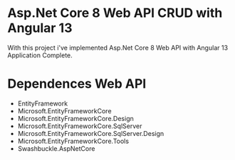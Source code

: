 # Asp.Net Core 8 Web API CRUD with Angular 13
With this project i've implemented Asp.Net Core 8 Web API with Angular 13 Application Complete.

# Dependences Web API
- EntityFramework
- Microsoft.EntityFrameworkCore
- Microsoft.EntityFrameworkCore.Design
- Microsoft.EntityFrameworkCore.SqlServer
- Microsoft.EntityFrameworkCore.SqlServer.Design
- Microsoft.EntityFrameworkCore.Tools
- Swashbuckle.AspNetCore




